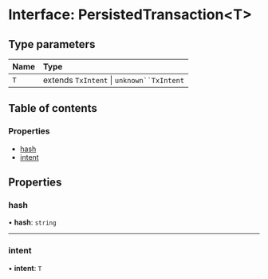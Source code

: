 # Interface: PersistedTransaction<T\>

## Type parameters

| Name | Type                                        |
| :--- | :------------------------------------------ |
| `T`  | extends `TxIntent` \| ` unknown``TxIntent ` |

## Table of contents

### Properties

- [hash](PersistedTransaction.md#hash)
- [intent](PersistedTransaction.md#intent)

## Properties

### hash

• **hash**: `string`

---

### intent

• **intent**: `T`
